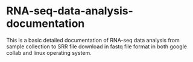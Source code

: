 # RNA-seq-data-analysis-documentation

This is a basic detailed documentation of RNA-seq data analysis from sample collection to SRR file download in fastq file format in both google collab and linux operating system. 
